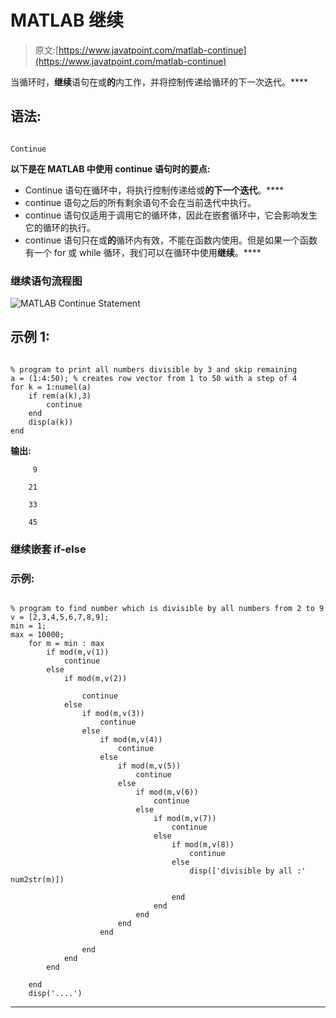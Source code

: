 # MATLAB 继续

> 原文:[https://www.javatpoint.com/matlab-continue](https://www.javatpoint.com/matlab-continue)

当循环时，**继续**语句在或**的**内工作，并将控制传递给循环的下一次迭代。****

## 语法:

```

Continue

```

**以下是在 MATLAB 中使用 continue 语句时的要点:**

*   Continue 语句在循环中，将执行控制传递给或**的下一个迭代**。****
*   continue 语句之后的所有剩余语句不会在当前迭代中执行。
*   continue 语句仅适用于调用它的循环体，因此在嵌套循环中，它会影响发生它的循环的执行。
*   continue 语句只在或**的**循环内有效，不能在函数内使用。但是如果一个函数有一个 for 或 while 循环，我们可以在循环中使用**继续**。****

### 继续语句流程图

![MATLAB Continue Statement](../Images/5df9f270c2dc4a15e70b553a66f5f3ca.png)

## 示例 1:

```

% program to print all numbers divisible by 3 and skip remaining 
a = (1:4:50); % creates row vector from 1 to 50 with a step of 4
for k = 1:numel(a)
    if rem(a(k),3)
        continue
    end
    disp(a(k))
end

```

**输出:**

```
     9

    21

    33

    45

```

### 继续嵌套 if-else

### 示例:

```

% program to find number which is divisible by all numbers from 2 to 9
v = [2,3,4,5,6,7,8,9];
min = 1;
max = 10000;
    for m = min : max
        if mod(m,v(1))
            continue
        else
            if mod(m,v(2))

                continue
            else
                if mod(m,v(3))
                    continue
                else 
                    if mod(m,v(4))
                        continue
                    else
                        if mod(m,v(5))
                            continue
                        else
                            if mod(m,v(6))
                                continue
                            else
                                if mod(m,v(7))
                                    continue
                                else
                                    if mod(m,v(8))
                                        continue
                                    else
                                        disp(['divisible by all :' num2str(m)])

                                    end
                                end
                            end
                        end
                    end

                end
            end
        end

    end  
    disp('....')

```

* * *